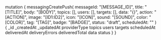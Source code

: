 mutation {
    messagingCreatePush(
        messageId: "[MESSAGE_ID]",
        title: "[TITLE]",
        body: "[BODY]",
        topics: [],
        users: [],
        targets: [],
        data: "{}",
        action: "[ACTION]",
        image: "[ID1:ID2]",
        icon: "[ICON]",
        sound: "[SOUND]",
        color: "[COLOR]",
        tag: "[TAG]",
        badge: "[BADGE]",
        status: "draft",
        scheduledAt: ""
    ) {
        _id
        _createdAt
        _updatedAt
        providerType
        topics
        users
        targets
        scheduledAt
        deliveredAt
        deliveryErrors
        deliveredTotal
        data
        status
    }
}
